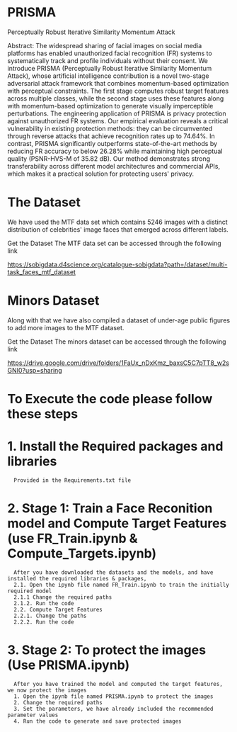 # PRISMA
Perceptually Robust Iterative Similarity Momentum Attack

Abstract: The widespread sharing of facial images on social media platforms has enabled unauthorized facial recognition (FR) systems to systematically track and profile individuals without their consent. We introduce PRISMA (Perceptually Robust Iterative Similarity Momentum Attack), whose artificial intelligence contribution is a novel two-stage adversarial attack framework that combines momentum-based optimization with perceptual constraints. The first stage computes robust target features across multiple classes, while the second stage uses these features along with momentum-based optimization to generate visually imperceptible perturbations. The engineering application of PRISMA is privacy protection against unauthorized FR systems. Our empirical evaluation reveals a critical vulnerability in existing protection methods: they can be circumvented through reverse attacks that achieve recognition rates up to 74.64\%. In contrast, PRISMA significantly outperforms state-of-the-art methods by reducing FR accuracy to below 26.28\% while maintaining high perceptual quality (PSNR-HVS-M of 35.82 dB). Our method demonstrates strong transferability across different model architectures and commercial APIs, which makes it a practical solution for protecting users' privacy.

# The Dataset
We have used the MTF data set which contains 5246 images with a distinct distribution of celebrities' image faces that emerged across different labels.

Get the Dataset
The MTF data set can be accessed through the following link

https://sobigdata.d4science.org/catalogue-sobigdata?path=/dataset/multi-task_faces_mtf_dataset

# Minors Dataset
Along with that we have also compiled a dataset of under-age public figures to add more images to the MTF dataset.

Get the Dataset
The minors dataset can be accessed through the following link

https://drive.google.com/drive/folders/1FaUx_nDxKmz_baxsC5C7pTT8_w2sGNI0?usp=sharing

# To Execute the code please follow these steps

# 1. Install the Required packages and libraries
      Provided in the Requirements.txt file
# 2. Stage 1: Train a Face Reconition model and Compute Target Features (use FR_Train.ipynb & Compute_Targets.ipynb)
      After you have downloaded the datasets and the models, and have installed the required libraries & packages,
      2.1. Open the ipynb file named FR_Train.ipynb to train the initially required model
      2.1.1 Change the required paths
      2.1.2. Run the code
      2.2. Compute Target Features
      2.2.1. Change the paths
      2.2.2. Run the code
# 3. Stage 2: To protect the images (Use PRISMA.ipynb)
      After you have trained the model and computed the target features, we now protect the images
      1. Open the ipynb file named PRISMA.ipynb to protect the images
      2. Change the required paths
      3. Set the parameters, we have already included the recommended parameter values
      4. Run the code to generate and save protected images
